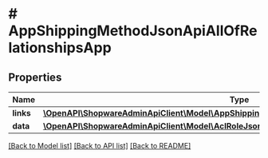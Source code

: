 # # AppShippingMethodJsonApiAllOfRelationshipsApp

## Properties

Name | Type | Description | Notes
------------ | ------------- | ------------- | -------------
**links** | [**\OpenAPI\ShopwareAdminApiClient\Model\AppShippingMethodJsonApiAllOfRelationshipsAppLinks**](AppShippingMethodJsonApiAllOfRelationshipsAppLinks.md) |  | [optional]
**data** | [**\OpenAPI\ShopwareAdminApiClient\Model\AclRoleJsonApiAllOfRelationshipsAppData**](AclRoleJsonApiAllOfRelationshipsAppData.md) |  | [optional]

[[Back to Model list]](../../README.md#models) [[Back to API list]](../../README.md#endpoints) [[Back to README]](../../README.md)
